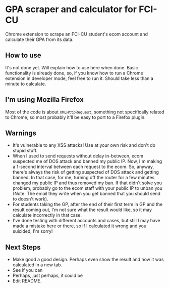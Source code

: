 # GPA scraper and calculator for FCI-CU
Chrome extension to scrape an FCI-CU student's ecom account and calculate their GPA from its data.

## How to use
It's not done yet. Will explain how to use here when done.
Basic functionality is already done, so, if you know how to run a Chrome extension in developer mode, feel free to run it. Should take less than a minute to calculate.

## I'm using Mozilla Firefox
Most of the code is about `XMLHttpRequest`, something not specifically related to Chrome, so most probably it'll be easy to port to a Firefox plugin.

## Warnings
- It's vulnerable to any XSS attacks! Use at your own risk and don't do stupid stuff.
- When I used to send requests without delay in-between, ecom suspected me of DOS attack and banned my public IP. Now, I'm making a 1-second interval between each request to the ecom. So, anyway, there's always the risk of getting suspected of DOS attack and getting banned. In that case, for me, turning off the router for a few minutes changed my public IP and thus removed my ban. If that didn't solve you problem, probably go to the ecom staff with your public IP to unban you (Note: The email they write when you get banned that you should send to doesn't work).
- For students taking the GP, after the end of their first term in GP and the result coming out, I'm not sure what the result would like, so it may calculate incorrectly in that case.
- I've done testing with different accounts and cases, but still I may have made a mistake here or there, so if I calculated it wrong and you suicided, I'm sorry!

## Next Steps
- Make good a good design. Perhaps even show the result and how it was calculated in a new tab.
- See if you can
- Perhaps, just perhaps, it could be
- Edit README.
